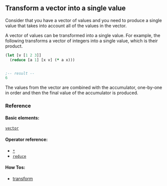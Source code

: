 <!---
  This markdown file was generated. Do not edit.
  -->

## Transform a vector into a single value

Consider that you have a vector of values and you need to produce a single value that takes into account all of the values in the vector.

A vector of values can be transformed into a single value. For example, the following transforms a vector of integers into a single value, which is their product.

```clojure
(let [v [1 2 3]]
  (reduce [a 1] [x v] (* a x)))


;-- result --
6
```

The values from the vector are combined with the accumulator, one-by-one in order and then the final value of the accumulator is produced.

### Reference

#### Basic elements:

[`vector`](../halite_basic-syntax-reference.md#vector)

#### Operator reference:

* [`*`](halite_full-reference.md#_S)
* [`reduce`](halite_full-reference.md#reduce)


#### How Tos:

* [transform](../how-to/halite_transform.md)


